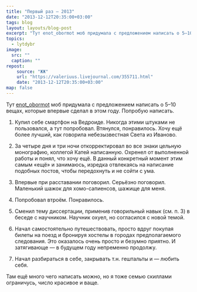 ```yaml
---
title: "Первый раз — 2013"
date: "2013-12-12T20:35:00+03:00"
tags: blog
layout: layouts/blog-post
excerpt: "Тут enot_obormot моб придумала с предложением написать о 5—10 вещах, которые впервые сделал в этом году. Попробую написать."
topics:
  - lytdybr
image:
  src: ""
  caption: ""
repost:
    source: "ЖЖ"
    url: "https://valeriuus.livejournal.com/355711.html"
    date: "2013-12-12T20:35:00+03:00"
map: false
---
```


Тут [enot_obormot](https://enot-obormot.livejournal.com/) моб придумала с предложением написать о 5–10 вещах, которые впервые сделал в этом году. Попробую написать.

1. Купил себе смартфон на Ведроиде. Никогда этими штуками не пользовался, а тут попробовал. Втянулся, понравилось. Хочу ещё более лучший, как говорила небезызвестная Света из Иваново.

2. За четыре дня и три ночи откорректировал во все знаки цельную монографию, коллегой Катей написанную. Охренел от выполненной работы и понял, что хочу ещё. В данный конкретный момент этим самым «ещё» и занимаюсь, изредка отвлекаясь на написание подобных постов, чтобы передохнуть и не сойти с ума.

3. Впервые при расставании поговорил. Серьёзно поговорил. Маленький шажок для хомо-сапиенсов, шажище для меня.

4. Попробовал втроём. Понравилось.

5. Сменил тему диссертации, применив говорильный навык (см. п. 3) в беседе с научником. Научник охуел, но согласился с новой темой.

6. Начал самостоятельно путешествовать, просто вдруг покупая билеты на поезд и бронируя хостелы в городах предполагаемого следования. Это оказалось очень просто и безумно приятно. И затягивающе — в будущем году непременно продолжу.

7. Начал разбираться в себе, закрывать т.н. гештальты и — любить себя.

Там ещё много чего написать можно, но я тоже семью скиллами ограничусь, число красивое и ваще.
